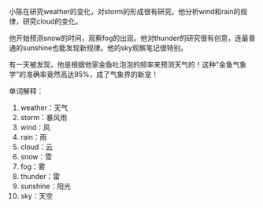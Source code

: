 小陈在研究weather的变化，对storm的形成很有研究。他分析wind和rain的规律，研究cloud的变化。

他开始预测snow的时间，观察fog的出现。他对thunder的研究很有创意，连最普通的sunshine也能发现新规律。他的sky观察笔记很特别。

有一天被发现，他是根据他家金鱼吐泡泡的频率来预测天气的！这种"金鱼气象学"的准确率竟然高达95%，成了气象界的新宠！

单词解释：
1. weather：天气
2. storm：暴风雨
3. wind：风
4. rain：雨
5. cloud：云
6. snow：雪
7. fog：雾
8. thunder：雷
9. sunshine：阳光
10. sky：天空 